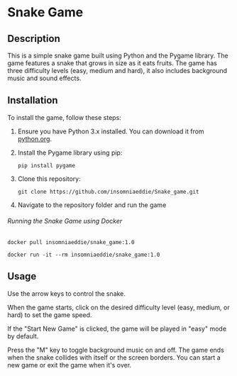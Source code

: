 # Snake Game



## Description

This is a simple snake game built using Python and the Pygame library. The game features a snake that grows in size as it eats fruits. The game has three difficulty levels (easy, medium and hard), it also includes background music and sound effects.



## Installation

To install the game, follow these steps: 

1. Ensure you have Python 3.x installed. You can download it from [python.org](https://www.python.org/downloads/). 

2. Install the Pygame library using pip: 

    `pip install pygame`

3. Clone this repository: 

   `git clone https://github.com/insomniaeddie/Snake_game.git`

4. Navigate to the repository folder and run the game




###### Running the Snake Game using Docker

`docker pull insomniaeddie/snake_game:1.0`

`docker run -it --rm insomniaeddie/snake_game:1.0`



## Usage 

Use the arrow keys to control the snake. 

When the game starts, click on the desired difficulty level (easy, medium, or hard) to set the game speed. 

If the  "Start New Game" is clicked, the game will be played in "easy" mode by default.

Press the "M" key to toggle background music on and off. The game ends when the snake collides with itself or the screen borders. You can start a new game or exit the game when it's over.





